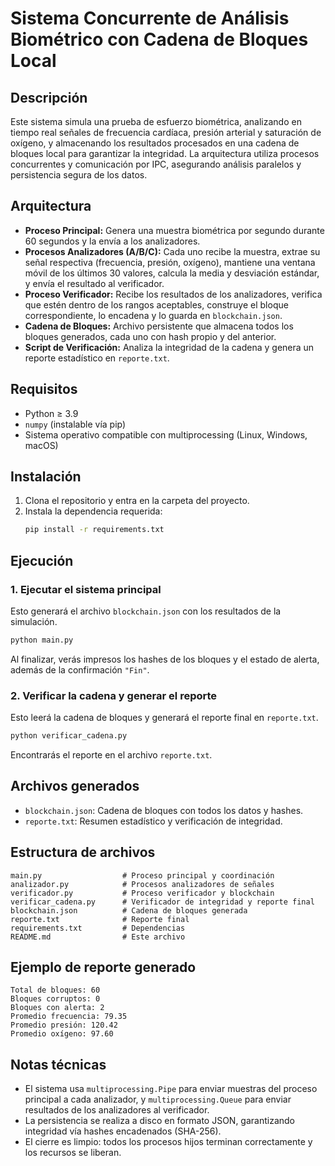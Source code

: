 # Sistema Concurrente de Análisis Biométrico con Cadena de Bloques Local

## Descripción

Este sistema simula una prueba de esfuerzo biométrica, analizando en tiempo real señales de frecuencia cardíaca, presión arterial y saturación de oxígeno, y almacenando los resultados procesados en una cadena de bloques local para garantizar la integridad. La arquitectura utiliza procesos concurrentes y comunicación por IPC, asegurando análisis paralelos y persistencia segura de los datos.

## Arquitectura

- **Proceso Principal:** Genera una muestra biométrica por segundo durante 60 segundos y la envía a los analizadores.
- **Procesos Analizadores (A/B/C):** Cada uno recibe la muestra, extrae su señal respectiva (frecuencia, presión, oxígeno), mantiene una ventana móvil de los últimos 30 valores, calcula la media y desviación estándar, y envía el resultado al verificador.
- **Proceso Verificador:** Recibe los resultados de los analizadores, verifica que estén dentro de los rangos aceptables, construye el bloque correspondiente, lo encadena y lo guarda en `blockchain.json`.
- **Cadena de Bloques:** Archivo persistente que almacena todos los bloques generados, cada uno con hash propio y del anterior.
- **Script de Verificación:** Analiza la integridad de la cadena y genera un reporte estadístico en `reporte.txt`.

## Requisitos

- Python ≥ 3.9
- `numpy` (instalable vía pip)
- Sistema operativo compatible con multiprocessing (Linux, Windows, macOS)

## Instalación

1. Clona el repositorio y entra en la carpeta del proyecto.
2. Instala la dependencia requerida:
   ```bash
   pip install -r requirements.txt
   ```

## Ejecución

### 1. Ejecutar el sistema principal

Esto generará el archivo `blockchain.json` con los resultados de la simulación.

```bash
python main.py
```

Al finalizar, verás impresos los hashes de los bloques y el estado de alerta, además de la confirmación `"Fin"`.

### 2. Verificar la cadena y generar el reporte

Esto leerá la cadena de bloques y generará el reporte final en `reporte.txt`.

```bash
python verificar_cadena.py
```

Encontrarás el reporte en el archivo `reporte.txt`.

## Archivos generados

- `blockchain.json`: Cadena de bloques con todos los datos y hashes.
- `reporte.txt`: Resumen estadístico y verificación de integridad.

## Estructura de archivos

```
main.py                  # Proceso principal y coordinación
analizador.py            # Procesos analizadores de señales
verificador.py           # Proceso verificador y blockchain
verificar_cadena.py      # Verificador de integridad y reporte final
blockchain.json          # Cadena de bloques generada
reporte.txt              # Reporte final
requirements.txt         # Dependencias
README.md                # Este archivo
```

## Ejemplo de reporte generado

```plaintext
Total de bloques: 60
Bloques corruptos: 0
Bloques con alerta: 2
Promedio frecuencia: 79.35
Promedio presión: 120.42
Promedio oxígeno: 97.60
```

## Notas técnicas

- El sistema usa `multiprocessing.Pipe` para enviar muestras del proceso principal a cada analizador, y `multiprocessing.Queue` para enviar resultados de los analizadores al verificador.
- La persistencia se realiza a disco en formato JSON, garantizando integridad vía hashes encadenados (SHA-256).
- El cierre es limpio: todos los procesos hijos terminan correctamente y los recursos se liberan.